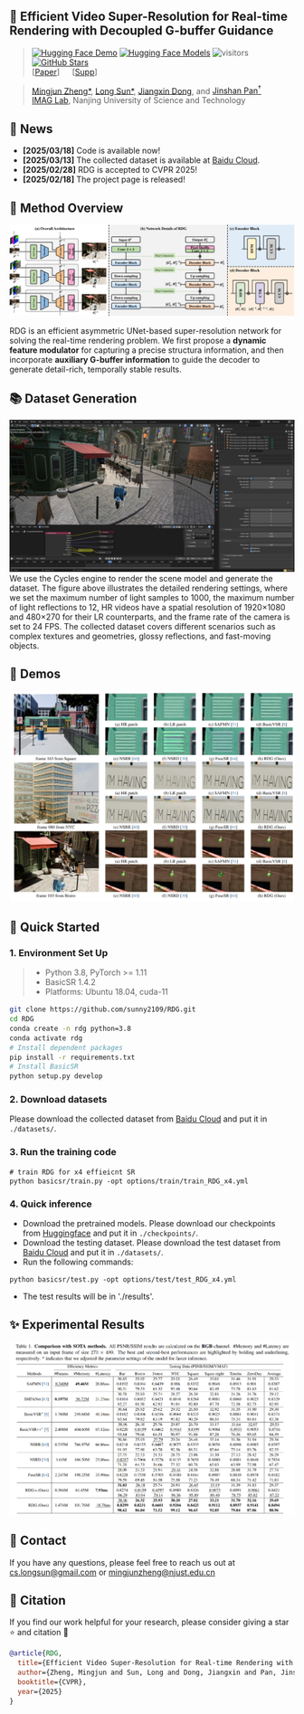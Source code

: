 ## 📖 Efficient Video Super-Resolution for Real-time Rendering with Decoupled G-buffer Guidance
> [![Hugging Face Demo](https://img.shields.io/badge/%F0%9F%A4%97%20Hugging%20Face-Demos-blue)](https://huggingface.co/spaces/Meloo/SAFMN)
[![Hugging Face Models](https://img.shields.io/badge/%F0%9F%A4%97%20Hugging%20Face-Models-blue)](https://huggingface.co/Meloo/SAFMN/tree/main)
![visitors](https://visitor-badge.laobi.icu/badge?page_id=sunny2109/RDG)
[![GitHub Stars](https://img.shields.io/github/stars/sunny2109/RDG?style=social)](https://github.com/sunny2109/RDG) <br>
> [[Paper]()] &emsp;
[[Supp]()]  <br>

> [Mingjun Zheng*](https://github.com/Zheng-MJ),
[Long Sun*](https://github.com/sunny2109),
[Jiangxin Dong](https://scholar.google.com/citations?user=ruebFVEAAAAJ&hl=zh-CN&oi=ao),
and [Jinshan Pan<sup>†</sup>](https://jspan.github.io/) <br>
> [IMAG Lab](https://imag-njust.net/), Nanjing University of Science and Technology


## 📜 News
 - **[2025/03/18]** Code is available now!
 - **[2025/03/13]** The collected dataset is available at [Baidu Cloud](https://pan.baidu.com/s/1v7-0KaXdTPDMaO_wfBQkhg?pwd=RRDG).
 - **[2025/02/28]** RDG is accepted to CVPR 2025!
 - **[2025/02/18]** The project page is released!

## 🚀 Method Overview
<div align="center">
    <img src='./assets/arch.png'/>
</div>

RDG is an efficient asymmetric UNet-based super-resolution network for solving the real-time rendering problem.
We first propose a **dynamic feature modulator** for capturing a precise structura information,
and then incorporate **auxiliary G-buffer information** to guide the decoder to generate detail-rich, temporally stable results.


## 📚 Dataset Generation
<div align="center">
    <img src='./assets/Blender.png'/>
</div>
We use the Cycles engine to render the scene model and generate the dataset. The figure above illustrates the detailed rendering settings,
where we set the maximum number of light samples to 1000, the maximum number of light reflections to 12,
HR videos have a spatial resolution of 1920×1080 and 480×270 for their LR counterparts, and the frame rate of the camera is set to 24 FPS.
The collected dataset covers different scenarios such as complex textures and geometries, glossy reflections, and fast-moving objects.


## 👀 Demos
<div align="center">
    <img src='./assets/visual_results.png'/>
</div>


## 🚀 Quick Started
### 1. Environment Set Up
> - Python 3.8, PyTorch >= 1.11
> - BasicSR 1.4.2
> - Platforms: Ubuntu 18.04, cuda-11

```bash
git clone https://github.com/sunny2109/RDG.git
cd RDG
conda create -n rdg python=3.8
conda activate rdg
# Install dependent packages
pip install -r requirements.txt
# Install BasicSR
python setup.py develop
```

### 2. Download datasets
Please download the collected dataset from [Baidu Cloud](https://pan.baidu.com/s/1v7-0KaXdTPDMaO_wfBQkhg?pwd=RRDG) and put it in `./datasets/`.


### 3. Run the training code
```
# train RDG for x4 effieicnt SR
python basicsr/train.py -opt options/train/train_RDG_x4.yml
```

### 4. Quick inference
- Download the pretrained models.
Please download our checkpoints from [Huggingface](https://huggingface.co/Meloo/RDG) and put it in `./checkpoints/`.
- Download the testing dataset.
Please download the test dataset from [Baidu Cloud](https://pan.baidu.com/s/1v7-0KaXdTPDMaO_wfBQkhg?pwd=RRDG) and put it in `./datasets/`.
- Run the following commands:
```
python basicsr/test.py -opt options/test/test_RDG_x4.yml
```
- The test results will be in './results'.


## ✨ Experimental Results
<div align="center">
    <img src='./assets/results.png'/>
</div>


## 📧 Contact
If you have any questions, please feel free to reach us out at cs.longsun@gmail.com or mingjunzheng@njust.edu.cn

## 📎 Citation

If you find our work helpful for your research, please consider giving a star ⭐ and citation 📝
```bibtex
@article{RDG,
  title={Efficient Video Super-Resolution for Real-time Rendering with Decoupled G-buffer Guidance},
  author={Zheng, Mingjun and Sun, Long and Dong, Jiangxin and Pan, Jinshan},
  booktitle={CVPR},
  year={2025}
}
